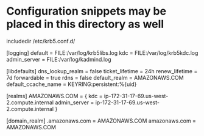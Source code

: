# Configuration snippets may be placed in this directory as well
includedir /etc/krb5.conf.d/

[logging]
 default = FILE:/var/log/krb5libs.log
 kdc = FILE:/var/log/krb5kdc.log
 admin_server = FILE:/var/log/kadmind.log

[libdefaults]
 dns_lookup_realm = false
 ticket_lifetime = 24h
 renew_lifetime = 7d
 forwardable = true
 rdns = false
 default_realm = AMAZONAWS.COM
 default_ccache_name = KEYRING:persistent:%{uid}

[realms]
 AMAZONAWS.COM = {
  kdc = ip-172-31-17-69.us-west-2.compute.internal
  admin_server = ip-172-31-17-69.us-west-2.compute.internal
 }

[domain_realm]
 .amazonaws.com = AMAZONAWS.COM
 amazonaws.com = AMAZONAWS.COM